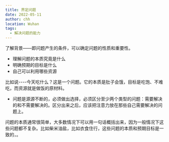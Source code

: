 ```yaml
---
title: 界定问题
date: 2022-05-11
author: chh
location: Wuhan  
tags: 
  - 解决问题的能力
---
```


了解背景——即问题产生的条件，可以确定问题的性质和重要性。

- 理解问题的本质究竟是什么
- 明确预期的目标是什么
- 自己可以利用哪些资源

比如说----今天吃什么？这是一个问题。它的本质是肚子会饿，目标是吃饱、不难吃，而资源就是做饭的原材料。


- 问题是源源不断的，必须做出选择，必须区分至少两个类型的问题：需要解决的和不需要解决的。区分出来之后，应该把注意力放在那些自己需要解决的问题上。



问题的本质通常很简单，大多数情况下可以用一句话概括出来，因为一般情况下这些问题都不复杂。比如柴米油盐，比如衣食住行，这些问题的本质和预期目标是一致的，。
